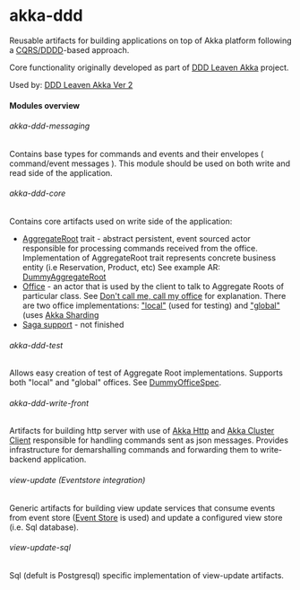 akka-ddd
========

Reusable artifacts for building applications on top of Akka platform following a [CQRS/DDDD](http://abdullin.com/post/dddd-cqrs-and-other-enterprise-development-buzz-words)-based approach.

Core functionality originally developed as part of [DDD Leaven Akka](https://github.com/pawelkaczor/ddd-leaven-akka) project.

Used by: [DDD Leaven Akka Ver 2](https://github.com/pawelkaczor/ddd-leaven-akka-v2)

#### Modules overview

###### akka-ddd-messaging
Contains base types for commands and events and their envelopes ( command/event messages ).
This module should be used on both write and read side of the application. 

###### akka-ddd-core
Contains core artifacts used on write side  of the application:
- [AggregateRoot](https://github.com/pawelkaczor/akka-ddd/blob/master/akka-ddd-core/src/main/scala/pl/newicom/dddd/aggregate/AggregateRoot.scala) trait - abstract persistent, event sourced actor responsible for processing commands received from the office. Implementation of AggregateRoot trait represents concrete business entity (i.e Reservation, Product, etc) See example AR: [DummyAggregateRoot](https://github.com/pawelkaczor/akka-ddd/blob/master/akka-ddd-test/src/test/scala/pl/newicom/dddd/test/dummy/DummyAggregateRoot.scala)   
- [Office](https://github.com/pawelkaczor/akka-ddd/blob/master/akka-ddd-core/src/main/scala/pl/newicom/dddd/office/Office.scala) - an actor that is used by the client to talk to Aggregate Roots of particular class. See [Don't call me, call my office](http://pkaczor.blogspot.com/2014/04/reactive-ddd-with-akka-lesson-2.html) for explanation. There are two office implementations: ["local"](https://github.com/pawelkaczor/akka-ddd/blob/master/akka-ddd-test/src/main/scala/pl/newicom/dddd/office/LocalOffice.scala) (used for testing) and ["global"](https://github.com/pawelkaczor/akka-ddd/blob/master/akka-ddd-core/src/main/scala/pl/newicom/dddd/cluster/ShardingSupport.scala) (uses [Akka Sharding](http://doc.akka.io/docs/akka/snapshot/contrib/cluster-sharding.html)
- [Saga support](https://github.com/pawelkaczor/akka-ddd/tree/master/akka-ddd-core/src/main/scala/pl/newicom/dddd/process) - not finished 

###### akka-ddd-test
Allows easy creation of test of Aggregate Root implementations. Supports both "local" and "global" offices. See [DummyOfficeSpec](https://github.com/pawelkaczor/akka-ddd/blob/master/akka-ddd-test/src/test/scala/pl/newicom/dddd/test/dummy/DummyOfficeSpec.scala).

###### akka-ddd-write-front
Artifacts for building http server with use of [Akka Http](http://doc.akka.io/docs/akka-stream-and-http-experimental/1.0-M2/scala/http/index.html) and [Akka Cluster Client](http://doc.akka.io/docs/akka/snapshot/contrib/cluster-client.html) responsible for handling commands sent as json messages. Provides infrastructure for demarshalling commands and forwarding them to write-backend application.

###### view-update (Eventstore integration)
Generic artifacts for building view update services that consume events from event store ([Event Store](http://geteventstore.com/) is used) and update a configured view store (i.e. Sql database). 

###### view-update-sql 
Sql (defult is Postgresql) specific implementation of view-update artifacts.
